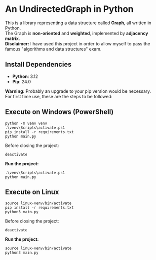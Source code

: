 # An UndirectedGraph in Python

This is a library representing a data structure called __Graph__, all written in Python. <br />
The Graph is __non-oriented__ and __weighted__, implemented by __adjacency matrix__. <br />
__Disclaimer:__ I have used this project in order to allow myself to pass the famous "algorithms and data structures" exam. <br />

## Install Dependencies

- __Python__: 3.12
- __Pip__: 24.0

__Warning:__ Probably an upgrade to your pip version would be necessary. <br />
For first time use, these are the steps to be followed: <br />

## Execute on Windows (PowerShell)

```shell
python -m venv venv
.\venv\Scripts\activate.ps1
pip install -r requirements.txt
python main.py
```

Before closing the project: <br />

```shell
deactivate
```

__Run the project:__

```shell
.\venv\Scripts\activate.ps1
python main.py
```

## Execute on Linux

```shell
source linux-venv/bin/activate
pip install -r requirements.txt
python3 main.py
```

Before closing the project: <br />

```shell
deactivate
```

__Run the project:__

```shell
source linux-venv/bin/activate
python3 main.py
```
